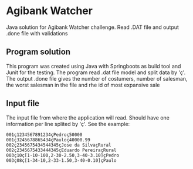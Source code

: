 # Agibank Watcher

Java solution for Agibank Watcher challenge. Read .DAT file and output .done file with validations

## Program solution

This program was created using Java with Springboots as build tool and Junit for the testing. 
The program read .dat file model and split data by 'ç'. The output .done file gives the number of costumers, number of salesman, the worst salesman in the file and rhe id of most expansive sale

## Input file

The input file from where the application will read. Should have one information per line splited by 'ç'.
See the example:

```
001ç1234567891234çPedroç50000 
001ç3245678865434çPauloç40000.99 
002ç2345675434544345çJose da SilvaçRural 
002ç2345675433444345çEduardo PereiraçRural 
003ç10ç[1-10-100,2-30-2.50,3-40-3.10]çPedro 
003ç08ç[1-34-10,2-33-1.50,3-40-0.10]çPaulo 
```
